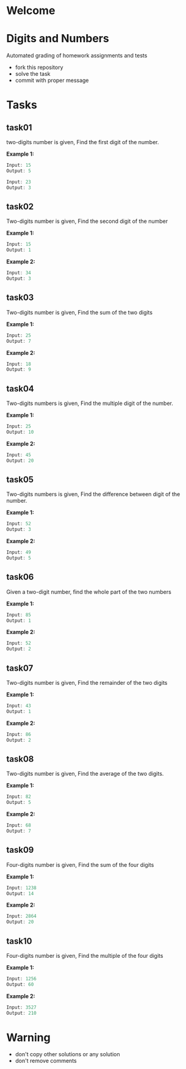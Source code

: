 # Welcome
# Digits and Numbers

Automated grading of homework assignments and tests
- fork this repository
- solve the task
- commit with proper message

# Tasks
## task01

  two-digits number is given, Find the first digit of the number.

**Example 1:**

```dart
Input: 15
Output: 5

```

```dart
Input: 23
Output: 3

```

## task02

  Two-digits number is given, Find the second digit of the number

**Example 1:**

```dart
Input: 15
Output: 1

```

**Example 2:**

```dart
Input: 34
Output: 3

```

## task03

  Two-digits number is given, Find the sum of the two digits

**Example 1:**

```dart
Input: 25  
Output: 7

```

**Example 2:**

```dart
Input: 18
Output: 9

```


## task04

  Two-digits numbers is given, Find the multiple digit of the number.

**Example 1:**

```dart
Input: 25
Output: 10

```

**Example 2:**

```dart
Input: 45
Output: 20

```


## task05

  Two-digits numbers is given, Find the difference between digit of the number.

**Example 1:**

```dart
Input: 52
Output: 3

```

**Example 2:**

```dart
Input: 49
Output: 5

```


## task06

  Given a two-digit number, find the whole part of the two numbers

**Example 1:**

```dart
Input: 85
Output: 1

```

**Example 2:**

```dart
Input: 52
Output: 2

```

## task07

  Two-digits number is given, Find the remainder of the two digits

**Example 1:**

```dart
Input: 43
Output: 1
```

**Example 2:**

```dart
Input: 86
Output: 2

```


## task08

  Two-digits number is given, Find the average of the two digits.

**Example 1:**

```dart
Input: 82
Output: 5
```

**Example 2:**

```dart
Input: 68
Output: 7

```


## task09

  Four-digits number is given, Find the sum of the four digits

**Example 1:**

```dart
Input: 1238
Output: 14

```

**Example 2:**

```dart
Input: 2864
Output: 20

```


## task10

  Four-digits number is given, Find the multiple of the four digits


**Example 1:**

```dart
Input: 1256
Output: 60

```

**Example 2:**

```dart
Input: 3527
Output: 210

```


# Warning
- don't copy other solutions or any solution
- don't remove comments